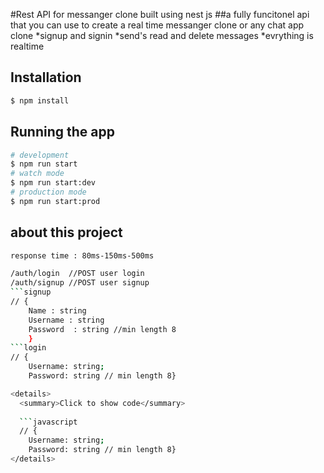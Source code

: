 #Rest API for messanger clone built using nest js 
##a fully funcitonel api that you can use to create a real time messanger clone or any chat app clone 
*signup and signin
*send's read and delete messages
*evrything is realtime

## Installation
```bash
$ npm install
```
## Running the app
```bash
# development
$ npm run start
# watch mode
$ npm run start:dev
# production mode
$ npm run start:prod
```
## about this project
```bash
response time : 80ms-150ms-500ms

/auth/login  //POST user login
/auth/signup //POST user signup
```signup 
// { 
    Name : string
    Username : string
    Password  : string //min length 8 
    }
```login 
// {
    Username: string;
    Password: string // min length 8}

<details>
  <summary>Click to show code</summary>
  
  ```javascript
  // {
    Username: string;
    Password: string // min length 8}
</details>
```